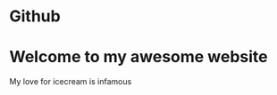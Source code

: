# Github
<html>
  <title> This is my awesome website </title>
  <h1> Welcome to my awesome website</h1>
  <p> My love for icecream is infamous</p>
</html>
